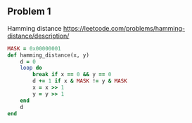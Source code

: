 ## Problem 1

Hamming distance
https://leetcode.com/problems/hamming-distance/description/

```ruby
MASK = 0x00000001
def hamming_distance(x, y)
    d = 0
    loop do
        break if x == 0 && y == 0
        d += 1 if x & MASK != y & MASK 
        x = x >> 1
        y = y >> 1
    end
    d
end
```

